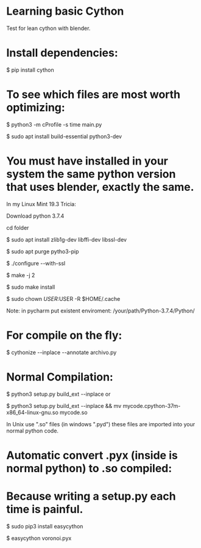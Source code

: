 # Learning basic Cython
Test for lean cython with blender.

# Install dependencies:
$ pip install cython

# To see which files are most worth optimizing:
$ python3 -m cProfile -s time main.py

$ sudo apt install build-essential python3-dev 

# You must have installed in your system the same python version that uses blender, exactly the same.  
In my Linux Mint 19.3 Tricia:

Download python 3.7.4

cd folder

$ sudo apt install zlib1g-dev libffi-dev libssl-dev

$ sudo apt purge pytho3-pip

$ ./configure --with-ssl

$ make -j 2

$ sudo make install

$ sudo chown $USER:$USER -R $HOME/.cache


Note: in pycharm put existent enviroment: /your/path/Python-3.7.4/Python/

# For compile on the fly:
$ cythonize --inplace --annotate archivo.py

# Normal Compilation:
$ python3 setup.py build_ext --inplace or

$ python3 setup.py build_ext --inplace && mv mycode.cpython-37m-x86_64-linux-gnu.so mycode.so

In Unix use ".so" files (in windows ".pyd") these files are imported into your normal python code. 

# Automatic convert .pyx (inside is normal python) to .so compiled:
# Because writing a setup.py each time is painful.
$ sudo pip3 install easycython

$ easycython voronoi.pyx
